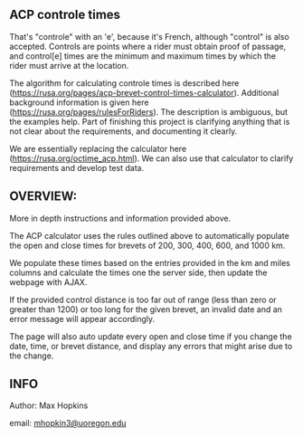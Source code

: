 ## ACP controle times

That's "controle" with an 'e', because it's French, although "control" is also accepted. Controls are points where a rider must obtain proof of passage, and control[e] times are the minimum and maximum times by which the rider must arrive at the location.   

The algorithm for calculating controle times is described here (https://rusa.org/pages/acp-brevet-control-times-calculator). Additional background information is given here (https://rusa.org/pages/rulesForRiders). The description is ambiguous, but the examples help. Part of finishing this project is clarifying anything that is not clear about the requirements, and documenting it clearly.  

We are essentially replacing the calculator here (https://rusa.org/octime_acp.html). We can also use that calculator to clarify requirements and develop test data.  

## OVERVIEW:

More in depth instructions and information provided above.

The ACP calculator uses the rules outlined above to automatically populate the open and close times for brevets of 200, 300, 400, 600, and 1000 km. 

We populate these times based on the entries provided in the km and miles columns and calculate the times one the server side, then update the webpage with AJAX.

If the provided control distance is too far out of range (less than zero or greater than 1200) or too long for the given brevet, an invalid date and an error message will appear accordingly.

The page will also auto update every open and close time if you change the date, time, or brevet distance, and display any errors that might arise due to the change. 


## INFO

Author: Max Hopkins

email: mhopkin3@uoregon.edu
